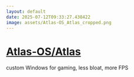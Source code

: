 ```yaml
---
layout: default
date: 2025-07-12T09:33:27.438422
image: assets/Atlas-OS_Atlas_cropped.png
---
```


# [Atlas-OS/Atlas](https://github.com/Atlas-OS/Atlas)

custom Windows for gaming, less bloat, more FPS
